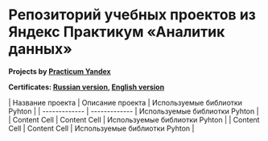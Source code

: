 # Репозиторий учебных проектов из Яндекс Практикум «Аналитик данных»
**Projects by [Practicum Yandex](https://practicum.yandex.ru)**

**Certificates: [Russian version](Сертификат_Русский.pdf), [English version](Certificate_English.pdf)**

| Название проекта  | Описание проекта | Используемые библиотки Pyhton |
| ------------- | ------------- | Используемые библиотки Pyhton |
| Content Cell  | Content Cell  | Используемые библиотки Pyhton |
| Content Cell  | Content Cell  | Используемые библиотки Pyhton |

